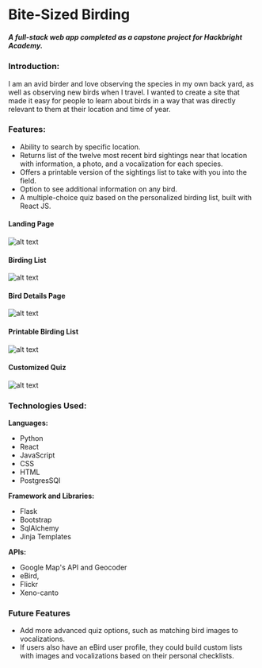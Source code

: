 # Bite-Sized Birding
##### A full-stack web app completed as a capstone project for Hackbright Academy.

### Introduction:
I am an avid birder and love observing the species in my own back yard, as well as observing new birds when I travel. I wanted to create a site that made it easy for people to learn about birds in a way that was directly relevant to them at their location and time of year. 

### Features:
- Ability to search by specific location.
- Returns list of the twelve most recent bird sightings near that location  with information, a photo, and a vocalization for each species.
- Offers a printable version of the sightings list to take with you into the field.
- Option to see additional information on any bird.
- A multiple-choice quiz based on the personalized birding list, built with React JS.

#### Landing Page
![alt text](https://github.com/amannelin/Byte_Sized_Birding/blob/main/static/images/Search.png "Landing Page")
#### Birding List
![alt text](https://github.com/amannelin/Byte_Sized_Birding/blob/main/static/images/birding-list.png "Birding List")
#### Bird Details Page
![alt text](https://github.com/amannelin/Byte_Sized_Birding/blob/main/static/images/details.png "Bird Details Page")
#### Printable Birding List
![alt text](https://github.com/amannelin/Byte_Sized_Birding/blob/main/static/images/printable.png "Printable Birding List")
#### Customized Quiz
![alt text](https://github.com/amannelin/Byte_Sized_Birding/blob/main/static/images/quiz.png "Bird Quiz")

### Technologies Used:
**Languages:**
- Python
- React
- JavaScript
- CSS
- HTML
- PostgresSQl

**Framework and Libraries:**
- Flask
- Bootstrap
- SqlAlchemy
- Jinja Templates

**APIs:**
- Google Map's API and Geocoder
- eBird, 
- Flickr
- Xeno-canto

### Future Features
- Add more advanced quiz options, such as matching bird images to vocalizations.
- If users also have an eBird user profile, they could build custom lists with images and vocalizations based on their personal checklists.


